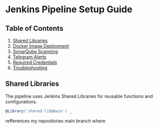 # Jenkins Pipeline Setup Guide

## Table of Contents
1. [Shared Libraries](#shared-libraries)
2. [Docker Image Deployment](#docker-image-deployment)
3. [SonarQube Scanning](#sonarqube-scanning)
4. [Telegram Alerts](#telegram-alerts)
5. [Required Credentials](#required-credentials)
6. [Troubleshooting](#troubleshooting)

## Shared Libraries <a name="shared-libraries"></a>
The pipeline uses Jenkins Shared Libraries for reusable functions and configurations.

```groovy
@Library('shared-lib@main') _
```
refferences my repositories main branch where 